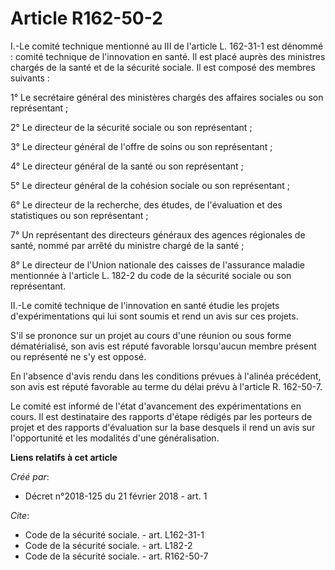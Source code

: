 # Article R162-50-2

I.-Le comité technique mentionné au III de l'article L. 162-31-1 est dénommé : comité technique de l'innovation en santé. Il
est placé auprès des ministres chargés de la santé et de la sécurité sociale. Il est composé des membres suivants : 

1° Le secrétaire général des ministères chargés des affaires sociales ou son représentant ; 

2° Le directeur de la sécurité sociale ou son représentant ; 

3° Le directeur général de l'offre de soins ou son représentant ; 

4° Le directeur général de la santé ou son représentant ; 

5° Le directeur général de la cohésion sociale ou son représentant ; 

6° Le directeur de la recherche, des études, de l'évaluation et des statistiques ou son représentant ; 

7° Un représentant des directeurs généraux des agences régionales de santé, nommé par arrêté du ministre chargé de la
santé ; 

8° Le directeur de l'Union nationale des caisses de l'assurance maladie mentionnée à l'article L. 182-2 du code de la
sécurité sociale ou son représentant. 

II.-Le comité technique de l'innovation en santé étudie les projets d'expérimentations qui lui sont soumis et rend un avis
sur ces projets. 

S'il se prononce sur un projet au cours d'une réunion ou sous forme dématérialisé, son avis est réputé favorable lorsqu'aucun
membre présent ou représenté ne s'y est opposé. 

En l'absence d'avis rendu dans les conditions prévues à l'alinéa précédent, son avis est réputé favorable au terme du délai
prévu à l'article R. 162-50-7. 

Le comité est informé de l'état d'avancement des expérimentations en cours. Il est destinataire des rapports d'étape rédigés
par les porteurs de projet et des rapports d'évaluation sur la base desquels il rend un avis sur l'opportunité et les
modalités d'une généralisation.

**Liens relatifs à cet article**

_Créé par_:

  - Décret n°2018-125 du 21 février 2018 - art. 1

_Cite_:

  - Code de la sécurité sociale. - art. L162-31-1
  - Code de la sécurité sociale. - art. L182-2
  - Code de la sécurité sociale. - art. R162-50-7
